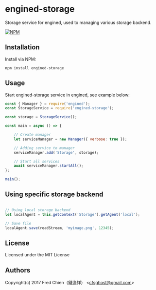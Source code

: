 # engined-storage

Storage service for engined, used to managing various storage backend.

[![NPM](https://nodei.co/npm/engined-storage.png)](https://nodei.co/npm/engined-storage/)

## Installation

Install via NPM:

```shell
npm install engined-storage
```

## Usage

Start engined-storage service in engined, see example below:

```javascript
const { Manager } = require('engined');
const StorageService = require('engined-storage');

const storage = StorageService();

const main = async () => {

	// Create manager
	let serviceManager = new Manager({ verbose: true });

	// Adding service to manager
	serviceManager.add('Storage', storage);

	// Start all services
	await serviceManager.startAll();
};

main();
```

## Using specific storage backend

```javascript

// Using local storage backend
let localAgent = this.getContext('Storage').getAgent('local');

// Save file
localAgent.save(readStream, 'myimage.png', 12345);

```

## License
Licensed under the MIT License
 
## Authors
Copyright(c) 2017 Fred Chien（錢逢祥） <<cfsghost@gmail.com>>
